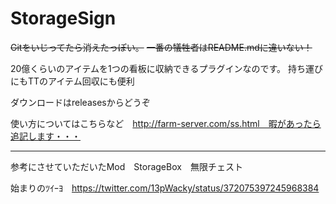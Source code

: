 StorageSign
===========
~~Gitをいじってたら消えたっぽい。~~
~~一番の犠牲者はREADME.mdに違いない！~~

20億くらいのアイテムを1つの看板に収納できるプラグインなのです。
持ち運びにもTTのアイテム回収にも便利

ダウンロードはreleasesからどうぞ

使い方についてはこちらなど　http://farm-server.com/ss.html　暇があったら追記します・・・


---
参考にさせていただいたMod　StorageBox　無限チェスト

始まりのﾂｲｰﾖ　https://twitter.com/13pWacky/status/372075397245968384